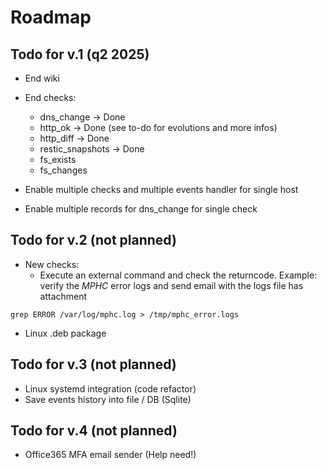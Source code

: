 # Roadmap
## Todo for v.1 (q2 2025)
- End wiki
- End checks:
	- dns_change -> Done
	- http_ok -> Done (see to-do for evolutions and more infos)
	- http_diff -> Done
	- restic_snapshots -> Done
	- fs_exists
	- fs_changes

- Enable multiple checks and multiple events handler for single host
- Enable multiple records for dns_change for single check

## Todo for v.2 (not planned)
- New checks:
	- Execute an external command and check the returncode. Example: verify the *MPHC* error logs and send email with the logs file has attachment

```
grep ERROR /var/log/mphc.log > /tmp/mphc_error.logs
```
- Linux .deb package

## Todo for v.3 (not planned)
- Linux systemd integration (code refactor)
- Save events history into file / DB (Sqlite)

## Todo for v.4 (not planned)
- Office365 MFA email sender (Help need!)
